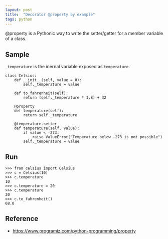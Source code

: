 ```yaml
---
layout: post
title:  "Decorator @property by example"
tags: python
---
```


@property is a Pythonic way to write the setter/getter for a member variable of a class.

## Sample
`_temperature` is the inernal variable exposed as `temperature`. 
```
class Celsius:
    def __init__(self, value = 0):
        self._temperature = value

    def to_fahrenheit(self):
        return (self._temperature * 1.8) + 32

    @property
    def temperature(self):
        return self._temperature

    @temperature.setter
    def temperature(self, value):
        if value < -273:
            raise ValueError("Temperature below -273 is not possible")
        self._temperature = value
```

## Run

```
>>> from celsius import Celsius
>>> c = Celsius(10)
>>> c.temperature
10
>>> c.temperature = 20
>>> c.temperature
20
>>> c.to_fahrenheit()
68.0
```

## Reference
- https://www.programiz.com/python-programming/property
